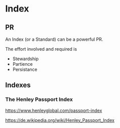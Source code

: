 # Index

## PR

An Index (or a Standard) can be a powerful PR.

The effort involved and required is

* Stewardship
* Partience
* Persistance

## Indexes

### The Henley Passport Index

https://www.henleyglobal.com/passport-index

https://de.wikipedia.org/wiki/Henley_Passport_Index
